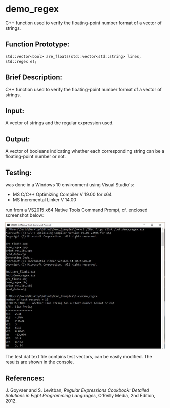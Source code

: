 # demo_regex
C++ function used to verify the floating-point number format of a vector of strings.

## Function Prototype:
```
std::vector<bool> are_floats(std::vector<std::string> lines, std::regex e);
```
## Brief Description:

C++ function used to verify the floating-point number format of a vector of strings.

## Input:

A vector of strings and the regular expression used.

## Output:

A vector of booleans indicating whether each corresponding string can be a floating-point number or not.

## Testing:

was done in a Windows 10 environment using Visual Studio's:

- MS C/C++ Optimizing Compiler V 19.00 for x64
- MS Incremental Linker V 14.00

run from a VS2015 x64 Native Tools Command Prompt, cf. enclosed screenshot below:

![alt tag](https://github.com/vdsanchezphd/demo_regex/blob/master/1-Building%20and%20Running.JPG)

The test.dat text file contains test vectors, can be easily modified. The results are shown in the console.

## References:

J. Goyvaer and S. Levitban, *Regular Expressions Cookbook: Detailed Solutions in Eight Programming Languages*, O'Reilly Media, 2nd Edition, 2012.
